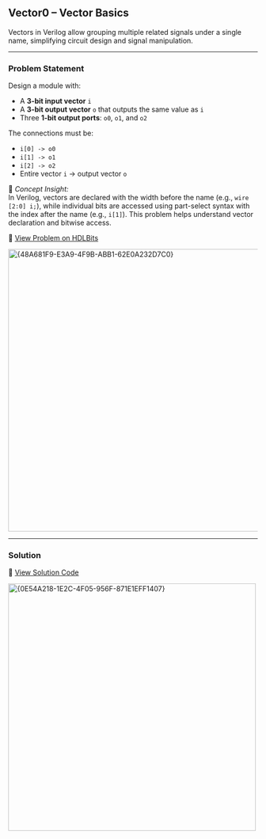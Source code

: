 ## Vector0 – Vector Basics

Vectors in Verilog allow grouping multiple related signals under a single name, simplifying circuit design and signal manipulation.

---

### Problem Statement  
Design a module with:

- A **3-bit input vector** `i`  
- A **3-bit output vector** `o` that outputs the same value as `i`  
- Three **1-bit output ports**: `o0`, `o1`, and `o2`

The connections must be:

- `i[0] -> o0`  
- `i[1] -> o1`  
- `i[2] -> o2`  
- Entire vector `i` -> output vector `o`

📘 *Concept Insight:*  
In Verilog, vectors are declared with the width before the name (e.g., `wire [2:0] i;`), while individual bits are accessed using part-select syntax with the index after the name (e.g., `i[1]`). This problem helps understand vector declaration and bitwise access.

🔗 [View Problem on HDLBits](https://hdlbits.01xz.net/wiki/Vector0)

<img width="571" alt="{48A681F9-E3A9-4F9B-ABB1-62E0A232D7C0}" src="https://github.com/user-attachments/assets/5634cd48-3a8d-4fa9-bcaa-58f701f21e7f" />

---

### Solution  
📄 [View Solution Code](https://github.com/EswarAdithya011/HDLBits/blob/main/Problem%20Sets/2.%20Verilog%20Language/2.2%20Vectors/2.2.1%20Vectors/Vectors.v)

<img width="500" alt="{0E54A218-1E2C-4F05-956F-871E1EFF1407}" src="https://github.com/user-attachments/assets/3f5f1aa8-4f4e-4e40-bb6b-c5ba15a35c5c" />
